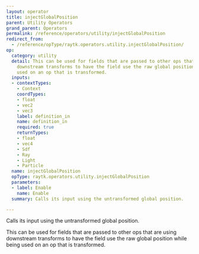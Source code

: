 ```yaml
---
layout: operator
title: injectGlobalPosition
parent: Utility Operators
grand_parent: Operators
permalink: /reference/operators/utility/injectGlobalPosition
redirect_from:
  - /reference/opType/raytk.operators.utility.injectGlobalPosition/
op:
  category: utility
  detail: This can be used for fields that are passed to other ops that are using
    downstream transforms to have the field use the raw global position while being
    used on an op that is transformed.
  inputs:
  - contextTypes:
    - Context
    coordTypes:
    - float
    - vec2
    - vec3
    label: definition_in
    name: definition_in
    required: true
    returnTypes:
    - float
    - vec4
    - Sdf
    - Ray
    - Light
    - Particle
  name: injectGlobalPosition
  opType: raytk.operators.utility.injectGlobalPosition
  parameters:
  - label: Enable
    name: Enable
  summary: Calls its input using the untransformed global position.

---
```



Calls its input using the untransformed global position.

This can be used for fields that are passed to other ops that are using downstream transforms to have the field use the raw global position while being used on an op that is transformed.